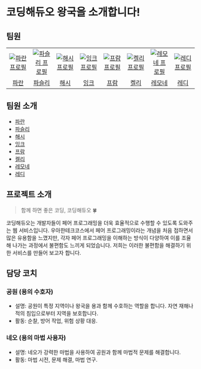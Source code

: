 # 코딩해듀오 왕국을 소개합니다!
## 팀원
<table>
  <tr>
    <td align="center" width="150px">
      <a href="https://github.com/greetings1012" target="_blank">
        <img src="https://avatars.githubusercontent.com/u/41965535?v=4" alt="파란 프로필" />
      </a>
    </td>
    <td align="center" width="150px">
      <a href="https://github.com/anttiey" target="_blank">
        <img src="https://avatars.githubusercontent.com/u/61104776?v=4" alt="파슬리 프로필" />
      </a>
    </td>
    <td align="center" width="150px">
      <a href="https://github.com/dle234" target="_blank">
        <img src="https://avatars.githubusercontent.com/u/108859281?v=4" alt="해시 프로필" />
      </a>
    </td>
    <td align="center" width="150px">
      <a href="https://github.com/yechop" target="_blank">
        <img src="https://avatars.githubusercontent.com/u/148426765?v=4" alt="잉크 프로필" />
      </a>
    </td>
    <td align="center" width="150px">
      <a href="https://github.com/koust6u" target="_blank">
        <img src="https://avatars.githubusercontent.com/u/111568619?v=4" alt="프람 프로필" />
      </a>
    </td>
    <td align="center" width="150px">
      <a href="https://github.com/kelly6bf" target="_blank">
        <img src="https://avatars.githubusercontent.com/u/104609807?v=4" alt="켈리 프로필" />
      </a>
    </td>
    <td align="center" width="150px">
      <a href="https://github.com/JiHyeonL" target="_blank">
        <img src="https://avatars.githubusercontent.com/u/55480011?v=4" alt="레모네 프로필" />
      </a>
    </td>
    <td align="center" width="150px">
      <a href="https://github.com/reddevilmidzy" target="_blank">
        <img src="https://avatars.githubusercontent.com/u/78539407?v=4" alt="레디 프로필" />
      </a>
    </td>
  </tr>
  <tr>
    <td align="center">
      <a href="https://github.com/greetings1012" target="_blank">
        파란
      </a>
    </td>
     <td align="center">
      <a href="https://github.com/anttiey" target="_blank">
        파슬리
      </a>
    </td> <td align="center">
      <a href="https://github.com/dle234" target="_blank">
       해시
      </a>
    </td> <td align="center">
      <a href="https://github.com/yechop" target="_blank">
       잉크
      </a>
    </td> <td align="center">
      <a href="https://github.com/koust6u" target="_blank">
        프람
      </a>
    </td>
<td align="center">
      <a href="https://github.com/kelly6bf" target="_blank">
        켈리
      </a>
    </td>
<td align="center">
      <a href="https://github.com/JiHyeonL" target="_blank">
        레모네
      </a>
    </td>
<td align="center">
      <a href="https://github.com/reddevilmidzy" target="_blank">
        레디
      </a>
    </td>
  </tr>
</table>

## 팀원 소개
- [파란]()
- [파슬리]()
- [해시]()
- [잉크]()
- [프람]()
- [켈리]()
- [레모네]()
- [레디]()

## 프로젝트 소개
> 함께 하면 좋은 코딩, 코딩해듀오 🍀

코딩해듀오는 개발자들이 페어 프로그래밍을 더욱 효율적으로 수행할 수 있도록 도와주는 웹 서비스입니다. 우아한테크코스에서 페어 프로그래밍이라는 개념을 처음 접하면서 많은 유용함을 느꼈지만, 각자 페어 프로그래밍을 이해하는 방식이 다양하여 이를 조율해 나가는 과정에서 불편함도 느끼게 되었습니다. 저희는 이러한 불편함을 해결하기 위한 서비스를 만들어 보고자 합니다.

## 담당 코치
### 공원 (용의 수호자)
- 설명: 공원이 특정 지역이나 왕국을 용과 함께 수호하는 역할을 합니다. 자연 재해나 적의 침입으로부터 지역을 보호합니다.
- 활동: 순찰, 방어 작업, 위험 상황 대응.

### 네오 (용의 마법 사용자)
- 설명: 네오가 강력한 마법을 사용하여 공원과 함께 마법적 문제를 해결합니다.
- 활동: 마법 시전, 문제 해결, 마법 연구.
